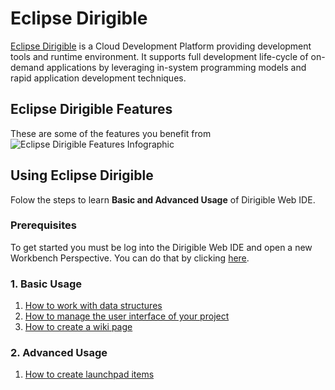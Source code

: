 
# Eclipse Dirigible

[Eclipse Dirigible](http://www.dirigible.io) is a Cloud Development Platform providing development tools and runtime environment. It supports full development life-cycle of on-demand applications by leveraging in-system programming models and rapid application development techniques.

## Eclipse Dirigible Features
These are some of the features you benefit from<br>
![Eclipse Dirigible Features Infographic](https://github.com/dirigiblelabs/curriculum/blob/master/DragomirAngelov/DirigibleSoftwareDocumentation/Images/infographic.png)

## Using Eclipse Dirigible
Folow the steps to learn **Basic and Advanced Usage** of Dirigible Web IDE.

### Prerequisites
To get started you must be log into the Dirigible Web IDE and open a new Workbench Perspective. You can do that by clicking [here](http://dirigible.eclipse.org).

### 1. Basic Usage
1. [How to work with data structures](https://github.com/dirigiblelabs/curriculum/tree/master/DragomirAngelov/DirigibleSoftwareDocumentation/Basic/WorkWithDataStructures.md)
2. [How to manage the user interface of your project](https://github.com/dirigiblelabs/curriculum/tree/master/DragomirAngelov/DirigibleSoftwareDocumentation/Basic/ManageUserInterface.md)
3. [How to create a wiki page](https://github.com/dirigiblelabs/curriculum/tree/master/DragomirAngelov/DirigibleSoftwareDocumentation/Basic/CreateWikiPage.md)
### 2. Advanced Usage
1. [How to create launchpad items](https://github.com/dirigiblelabs/curriculum/tree/master/DragomirAngelov/DirigibleSoftwareDocumentation/Advanced/CreateLaunchpadItems.md)
